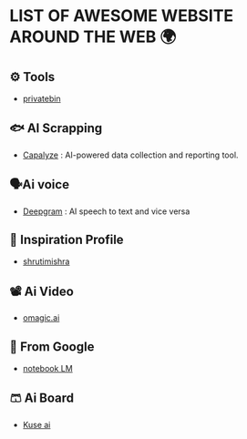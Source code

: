 # LIST OF AWESOME WEBSITE AROUND THE WEB 🌍

## ⚙️ Tools 
- [privatebin](https://privatebin.net/)

## 🐟 AI Scrapping
- [Capalyze](capalyze.ai) : AI-powered data collection and reporting tool.

## 🗣️Ai voice
- [Deepgram](https://deepgram.com/) : AI speech to text and vice versa 

## 🎉 Inspiration Profile 
- [shrutimishra](https://www.shrutimishra.co/)


## 📽️ Ai Video 
- [omagic.ai](https://omagic.ai/)


## 🦀 From Google
- [notebook LM](https://notebooklm.google.com/)


## 🩳 Ai Board
- [Kuse ai](https://app.kuse.ai/)

